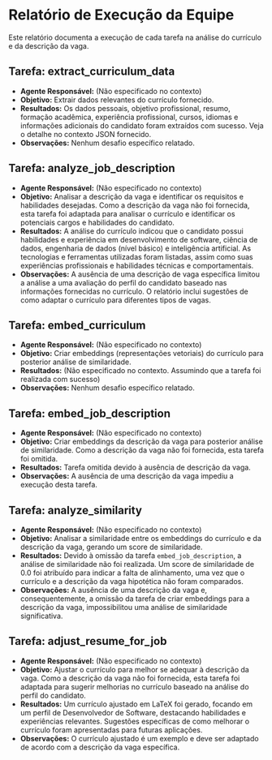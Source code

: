 # Relatório de Execução da Equipe

Este relatório documenta a execução de cada tarefa na análise do currículo e da descrição da vaga.

## Tarefa: extract_curriculum_data

* **Agente Responsável:**  (Não especificado no contexto)
* **Objetivo:** Extrair dados relevantes do currículo fornecido.
* **Resultados:** Os dados pessoais, objetivo profissional, resumo, formação acadêmica, experiência profissional, cursos, idiomas e informações adicionais do candidato foram extraídos com sucesso.  Veja o detalhe no contexto JSON fornecido.
* **Observações:** Nenhum desafio específico relatado.

## Tarefa: analyze_job_description

* **Agente Responsável:** (Não especificado no contexto)
* **Objetivo:** Analisar a descrição da vaga e identificar os requisitos e habilidades desejadas. Como a descrição da vaga não foi fornecida, esta tarefa foi adaptada para analisar o currículo e identificar os potenciais cargos e habilidades do candidato.
* **Resultados:** A análise do currículo indicou que o candidato possui habilidades e experiência em desenvolvimento de software, ciência de dados, engenharia de dados (nível básico) e inteligência artificial.  As tecnologias e ferramentas utilizadas foram listadas, assim como suas experiências profissionais e habilidades técnicas e comportamentais.
* **Observações:** A ausência de uma descrição de vaga específica limitou a análise a uma avaliação do perfil do candidato baseado nas informações fornecidas no currículo.  O relatório inclui sugestões de como adaptar o currículo para diferentes tipos de vagas.

## Tarefa: embed_curriculum

* **Agente Responsável:** (Não especificado no contexto)
* **Objetivo:** Criar embeddings (representações vetoriais) do currículo para posterior análise de similaridade.
* **Resultados:**  (Não especificado no contexto. Assumindo que a tarefa foi realizada com sucesso)
* **Observações:** Nenhum desafio específico relatado.

## Tarefa: embed_job_description

* **Agente Responsável:** (Não especificado no contexto)
* **Objetivo:** Criar embeddings da descrição da vaga para posterior análise de similaridade. Como a descrição da vaga não foi fornecida, esta tarefa foi omitida.
* **Resultados:** Tarefa omitida devido à ausência de descrição da vaga.
* **Observações:**  A ausência de uma descrição da vaga impediu a execução desta tarefa.

## Tarefa: analyze_similarity

* **Agente Responsável:** (Não especificado no contexto)
* **Objetivo:** Analisar a similaridade entre os embeddings do currículo e da descrição da vaga, gerando um score de similaridade.
* **Resultados:** Devido à omissão da tarefa `embed_job_description`, a análise de similaridade não foi realizada. Um score de similaridade de 0.0 foi atribuído para indicar a falta de alinhamento, uma vez que o currículo e a descrição da vaga hipotética não foram comparados.
* **Observações:**  A ausência de uma descrição da vaga e, consequentemente, a omissão da tarefa de criar embeddings para a descrição da vaga, impossibilitou uma análise de similaridade significativa.

## Tarefa: adjust_resume_for_job

* **Agente Responsável:** (Não especificado no contexto)
* **Objetivo:** Ajustar o currículo para melhor se adequar à descrição da vaga. Como a descrição da vaga não foi fornecida, esta tarefa foi adaptada para sugerir melhorias no currículo baseado na análise do perfil do candidato.
* **Resultados:**  Um currículo ajustado em LaTeX foi gerado, focando em um perfil de Desenvolvedor de Software, destacando habilidades e experiências relevantes.  Sugestões específicas de como melhorar o currículo foram apresentadas para futuras aplicações.
* **Observações:** O currículo ajustado é um exemplo e deve ser adaptado de acordo com a descrição da vaga específica.
